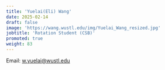 ```yaml
---
title: 'Yuelai(Eli) Wang'
date: 2025-02-14
draft: false
image: 'https://wang.wustl.edu/img/Yuelai_Wang_resized.jpg'
jobtitle: 'Rotation Student (CSB)'
promoted: true
weight: 83
---
```

Email: w.yuelai@wustl.edu
